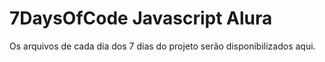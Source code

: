 <h1> 7DaysOfCode Javascript Alura </h1>

Os arquivos de cada dia dos 7 dias do projeto serão disponibilizados aqui.
